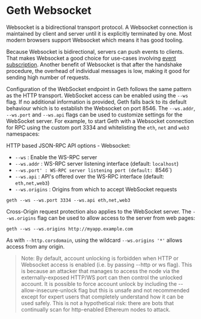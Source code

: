# Geth Websocket
Websocket is a bidirectional transport protocol. A Websocket connection is maintained by client and server until it is explicitly terminated by one. Most modern browsers support Websocket which means it has good tooling.

Because Websocket is bidirectional, servers can push events to clients. That makes Websocket a good choice for use-cases involving [event subscription](https://geth.ethereum.org/docs/rpc/pubsub). Another benefit of Websocket is that after the handshake procedure, the overhead of individual messages is low, making it good for sending high number of requests.

Configuration of the WebSocket endpoint in Geth follows the same pattern as the HTTP transport. WebSocket access can be enabled using the `--ws` flag. If no additional information is provided, Geth falls back to its default behaviour which is to establish the Websocket on port 8546. The `--ws.addr`, `--ws.port` and `--ws.api` flags can be used to customize settings for the WebSocket server. For example, to start Geth with a Websocket connection for RPC using the custom port 3334 and whitelisting the `eth`, `net` and `web3` namespaces:

HTTP based JSON-RPC API options - Websocket:
- `--ws` : Enable the WS-RPC server
- `--ws.addr` : WS-RPC server listening interface (default: `localhost`)
- `--ws.port' : WS-RPC server listening port (default: `8546`)
- `--ws.api` : API's offered over the WS-RPC interface (default: `eth,net,web3`)
- `--ws.origins` : Origins from which to accept WebSocket requests

```
geth --ws --ws.port 3334 --ws.api eth,net,web3
```

Cross-Origin request protection also applies to the WebSocket server. The `--ws.origins` flag can be used to allow access to the server from web pages:

```
geth --ws --ws.origins http://myapp.example.com
```
As with `--http.corsdomain`, using the wildcard `--ws.origins '*'` allows access from any origin.

 
>Note: By default, account unlocking is forbidden when HTTP or Websocket access is enabled (i.e. by passing --http or ws flag). This is because an attacker that manages to access the node via the externally-exposed HTTP/WS port can then control the unlocked account. It is possible to force account unlock by including the --allow-insecure-unlock flag but this is unsafe and not recommended except for expert users that completely understand how it can be used safely. This is not a hypothetical risk: there are bots that continually scan for http-enabled Ethereum nodes to attack.
